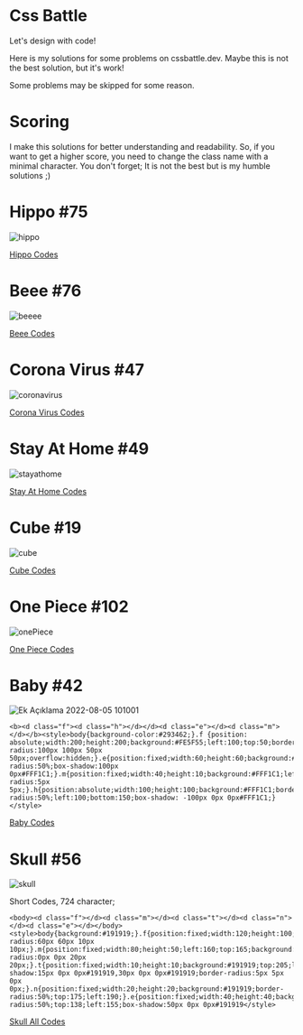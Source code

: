 # Css Battle

Let's design with code!

Here is my solutions for some problems on cssbattle.dev. Maybe this is not the best solution, but it's work!

Some problems may be skipped for some reason.

# Scoring

I make this solutions for better understanding and readability. So, if you want to get a higher score, you need to change the class name with a minimal character. You don't forget; It is not the best but is my humble solutions ;)

# Hippo #75
![hippo](https://user-images.githubusercontent.com/76450122/177503305-1bc1bba4-93c4-432b-a42a-1037515b435d.png)

[Hippo Codes](https://github.com/enqinsel/cssBattle.dev/blob/main/hippo.html)

# Beee #76
![beeee](https://user-images.githubusercontent.com/76450122/177504970-a460f428-50a5-495b-b80c-522dde8152b4.png)

[Beee Codes](https://github.com/enqinsel/cssBattle.dev/blob/main/beeee.html)

# Corona Virus #47
![coronavirus](https://user-images.githubusercontent.com/76450122/177505295-3392e042-d356-445b-b9f3-e58651347a62.png)

[Corona Virus Codes](https://github.com/enqinsel/cssBattle.dev/blob/main/coronaVirus.html)

# Stay At Home #49
![stayathome](https://user-images.githubusercontent.com/76450122/177513914-ec49468f-e208-48bc-b2da-47785e6c8c9c.png)

[Stay At Home Codes](https://github.com/enqinsel/cssBattle.dev/blob/main/stayAtHome.html)

# Cube #19
![cube](https://user-images.githubusercontent.com/76450122/180173425-b17a3064-43c3-4a66-be66-85a4f5c7ee74.png)

[Cube Codes](https://github.com/enqinsel/cssBattle.dev/blob/main/cube.html)

# One Piece #102
![onePiece](https://user-images.githubusercontent.com/76450122/181459491-dfbeb9fd-b13a-44f1-8a59-81256b2e407e.png)

[One Piece Codes](https://github.com/enqinsel/cssBattle.dev/blob/main/onePiece.html)

# Baby #42
![Ek Açıklama 2022-08-05 101001](https://user-images.githubusercontent.com/76450122/183022849-852c4fcb-9da4-4e16-a837-0b5d45ff244f.jpg)

```
<b><d class="f"><d class="h"></d></d><d class="e"></d><d class="m"></d></b><style>body{background-color:#293462;}.f {position: absolute;width:200;height:200;background:#FE5F55;left:100;top:50;border-radius:100px 100px 50px 50px;overflow:hidden;}.e{position:fixed;width:60;height:60;background:#FFF1C1;left:120;top:140;border-radius:50%;box-shadow:100px 0px#FFF1C1;}.m{position:fixed;width:40;height:10;background:#FFF1C1;left:180;top:220;border-radius:5px 5px;}.h{position:absolute;width:100;height:100;background:#FFF1C1;border-radius:50%;left:100;bottom:150;box-shadow: -100px 0px 0px#FFF1C1;}</style>
```
[Baby Codes](https://github.com/enqinsel/cssBattle.dev/blob/main/baby.html)

# Skull #56
![skull](https://user-images.githubusercontent.com/76450122/184316020-ee1ff1da-d908-42d8-856b-abc1a6bf0f70.png)

Short Codes, 724 character;

```
<body><d class="f"></d><d class="m"></d><d class="t"></d><d class="n"></d><d class="e"></d></body><style>body{background:#191919;}.f{position:fixed;width:120;height:100;left:140;top:85;background:#4F77FF;border-radius:60px 60px 10px 10px;}.m{position:fixed;width:80;height:50;left:160;top:165;background:#4F77FF;border-radius:0px 0px 20px 20px;}.t{position:fixed;width:10;height:10;background:#191919;top:205;left:180;box-shadow:15px 0px 0px#191919,30px 0px 0px#191919;border-radius:5px 5px 0px 0px;}.n{position:fixed;width:20;height:20;background:#191919;border-radius:50%;top:175;left:190;}.e{position:fixed;width:40;height:40;background:#191919;border-radius:50%;top:138;left:155;box-shadow:50px 0px 0px#191919</style>
```

[Skull All Codes](https://github.com/enqinsel/cssBattle.dev/blob/main/skull.html)
